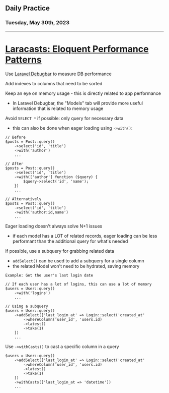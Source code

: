 ## Daily Practice
### Tuesday, May 30th, 2023
---


# [Laracasts: Eloquent Performance Patterns](https://laracasts.com/series/eloquent-performance-patterns)


Use [Laravel Debugbar](https://github.com/barryvdh/laravel-debugbar) to measure DB performance

Add indexes to columns that need to be sorted

Keep an eye on memory usage - this is directly related to app performance
- In Laravel Debugbar, the "Models" tab will provide more useful information that is related to memory usage

Avoid `SELECT *` if possible: only query for necessary data
- this can also be done when eager loading using `->with()`:
```
// Before
$posts = Post::query()
    ->select('id', 'title')
    ->with('author')
    ...

// After
$posts = Post::query()
    ->select('id', 'title')
    ->with(['author'] function ($query) {
        $query->select('id', 'name');
    })
    ...

// Alternatively
$posts = Post::query()
    ->select('id', 'title')
    ->with('author:id,name')
    ...
```

Eager loading doesn't always solve N+1 issues
- if each model has a LOT of related records, eager loading can be less performant than the additional query for what's needed

If possible, use a subquery for grabbing related data
- `addSelect()` can be used to add a subquery for a single column
- the related Model won't need to be hydrated, saving memory
```
Example: Get the user's last login date

// If each user has a lot of logins, this can use a lot of memory
$users = User::query()
    ->with('logins')
    ...

// Using a subquery
$users = User::query()
    ->addSelect(['last_login_at' => Login::select('created_at'
        ->whereColumn('user_id', 'users.id)
        ->latest()
        ->take(1)
    ])
    ...
```

Use `->withCasts()` to cast a specific column in a query
```
$users = User::query()
    ->addSelect(['last_login_at' => Login::select('created_at'
        ->whereColumn('user_id', 'users.id)
        ->latest()
        ->take(1)
    ])
    ->withCasts(['last_login_at => 'datetime'])
    ...
```